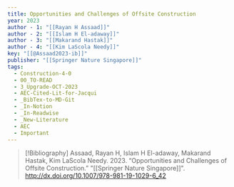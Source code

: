 ```yaml
---
title: Opportunities and Challenges of Offsite Construction
year: 2023
author - 1: "[[Rayan H Assaad]]"
author - 2: "[[Islam H El-adaway]]"
author - 3: "[[Makarand Hastak]]"
author - 4: "[[Kim LaScola Needy]]"
key: "[[@Assaad2023-ib]]"
publisher: "[[Springer Nature Singapore]]"
tags:
  - Construction-4-0
  - 00_TO-READ
  - 3_Upgrade-OCT-2023
  - AEC-Cited-Lit-for-Jacqui
  - _BibTex-to-MD-Git
  - _In-Notion
  - _In-Readwise
  - _New-Literature
  - AEC
  - Important
---
```


> [!Bibliography]
> Assaad, Rayan H, Islam H El-adaway, Makarand Hastak, Kim LaScola Needy. 2023. “Opportunities and Challenges of Offsite Construction.” "[[Springer Nature Singapore]]". http://dx.doi.org/10.1007/978-981-19-1029-6_42